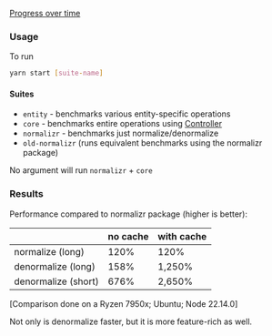 [Progress over time](https://reactive.github.io/data-client/dev/bench/)

### Usage

To run

```bash
yarn start [suite-name]
```

#### Suites

- `entity` - benchmarks various entity-specific operations
- `core` - benchmarks entire operations using [Controller](https://dataclient.io/docs/api/Controller)
- `normalizr` - benchmarks just normalize/denormalize
- `old-normalizr` (runs equivalent benchmarks using the normalizr package)

No argument will run `normalizr` + `core`

### Results

Performance compared to normalizr package (higher is better):

|                     | no cache | with cache |
| ------------------- | -------- | ---------- |
| normalize (long)    | 120%     | 120%       |
| denormalize (long)  | 158%     | 1,250%     |
| denormalize (short) | 676%     | 2,650%     |

[Comparison done on a Ryzen 7950x; Ubuntu; Node 22.14.0]

Not only is denormalize faster, but it is more feature-rich as well.
